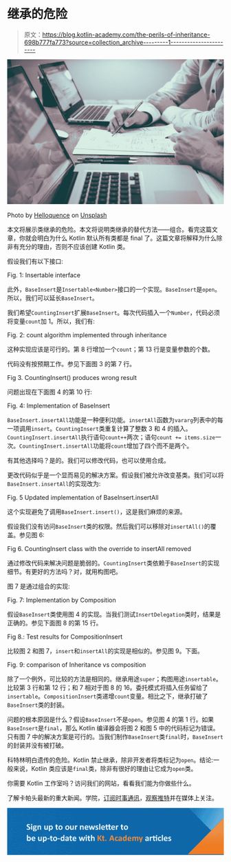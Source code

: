 # 继承的危险

> 原文：<https://blog.kotlin-academy.com/the-perils-of-inheritance-698b777fa773?source=collection_archive---------1----------------------->

![](img/3181607cd68ad0c2d4595afb1de5b87f.png)

Photo by [Helloquence](https://unsplash.com/@helloquence?utm_source=medium&utm_medium=referral) on [Unsplash](https://unsplash.com?utm_source=medium&utm_medium=referral)

本文将展示类继承的危险。本文将说明类继承的替代方法——组合。看完这篇文章，你就会明白为什么 Kotlin 默认所有类都是 final 了。这篇文章将解释为什么除非有充分的理由，否则不应该创建 Kotlin 类。

假设我们有以下接口:

Fig. 1: Insertable interface

此外，`BaseInsert`是`Insertable<Number>`接口的一个实现。`BaseInsert`是`open`。所以，我们可以延长`BaseInsert`。

我们希望`CountingInsert`扩展`BaseInsert`。每次代码插入一个`Number`，代码必须将变量`count`加 1。所以，我们有:

Fig. 2: count algorithm implemented through inheritance

这种实现应该是可行的。第 8 行增加一个`count`；第 13 行是变量参数的个数。

代码没有按预期工作。参见下面图 3 的第 7 行。

Fig 3\. CountingInsert() produces wrong result

问题出现在下面图 4 的第 10 行:

Fig. 4: Implementation of BaseInsert

`BaseInsert.insertAll`功能是一种便利功能。`insertAll`函数为`vararg`列表中的每一项调用`insert`。`CountingInsert`类重复计算了整数 3 和 4 的插入。`CountingInsert.insertAll`执行语句`count++`两次；语句`count += items.size`一次。`CountingInsert.insertAll`功能将`count`增加了四个而不是两个。

有其他选择吗？是的。我们可以修改代码，也可以使用合成。

更改代码似乎是一个显而易见的解决方案。假设我们被允许改变基类。我们可以将`BaseInsert.insertAll`的实现改为:

Fig. 5 Updated implementation of BaseInsert.insertAll

这个实现避免了调用`BaseInsert.insert()`，这是我们麻烦的来源。

假设我们没有访问`BaseInsert`类的权限。然后我们可以移除对`insertAll()`的覆盖。参见图 6:

Fig 6\. CountingInsert class with the override to insertAll removed

通过修改代码来解决问题是脆弱的。`CountingInsert`类依赖于`BaseInsert`的实现细节。有更好的方法吗？对，就用构图吧。

图 7 是通过组合的实现:

Fig. 7: Implementation by Composition

假设`BaseInsert`类使用图 4 的实现。当我们测试`InsertDelegation`类时，结果是正确的。参见下面图 8 的第 15 行。

Fig 8.: Test results for CompositionInsert

比较图 2 和图 7，`insert`和`insertAll`的实现是相似的。参见图 9。下面。

Fig. 9: comparison of Inheritance vs composition

除了一个例外，可比较的方法是相同的。继承用途`super`；构图用途`insertable`。比较第 3 行和第 12 行；和 7 相对于图 8 的 16。委托模式将插入任务留给了`insertable`。`CompositionInsert`类递增`count`变量。相比之下，继承打破了`BaseInsert`类的封装。

问题的根本原因是什么？假设`BaseInsert`不是`open`。参见图 4 的第 1 行。如果`BaseInsert`是`final`，那么 Kotlin 编译器会将图 2 和图 5 中的代码标记为错误。只有图 7 中的解决方案是可行的。当我们制作`BaseInsert`类`final`时，`BaseInsert`的封装并没有被打破。

科特林明白遗传的危险。Kotlin 禁止继承，除非开发者将类标记为`open`。结论:一般来说，Kotlin 类应该是`final`类，除非有很好的理由让它成为`open`类。

你需要 Kotlin 工作室吗？访问我们的网站，看看我们能为你做些什么。

了解卡帕头最新的重大新闻。学院，[订阅时事通讯](https://kotlin-academy.us17.list-manage.com/subscribe?u=5d3a48e1893758cb5be5c2919&id=d2ba84960a)，[观察推特](https://twitter.com/ktdotacademy)并在媒体上关注。

[![](img/3146970f03e44cb07afe660b0d43e045.png)](http://eepurl.com/diMmGv)